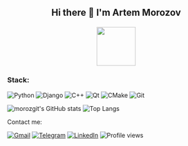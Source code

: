 ## <p align="center">Hi there 👋 I'm Artem Morozov</p>
<div id="header" align="center">
  <img src="https://media.giphy.com/media/cPyiJw5NsCXhhRELdf/giphy.gif" width="90"/>
</div>

### Stack:

![Python](https://img.shields.io/badge/python-3670A0?style=for-the-badge&logo=python&logoColor=ffdd54) ![Django](https://img.shields.io/badge/django-%23092E20.svg?style=for-the-badge&logo=django&logoColor=white) ![C++](https://img.shields.io/badge/c++-%2300599C.svg?style=for-the-badge&logo=c%2B%2B&logoColor=white) ![Qt](https://img.shields.io/badge/Qt-%23217346.svg?style=for-the-badge&logo=Qt&logoColor=white) ![CMake](https://img.shields.io/badge/CMake-%23008FBA.svg?style=for-the-badge&logo=cmake&logoColor=white) ![Git](https://img.shields.io/badge/git-%23F05033.svg?style=for-the-badge&logo=git&logoColor=white)

![morozgit's GitHub stats](https://github-readme-stats-sigma-five.vercel.app/api?username=morozgit&card_width=100&rank_icon=github&show_icons=true&theme=merko)
![Top Langs](https://github-readme-stats-sigma-five.vercel.app/api/top-langs/?username=morozgit&layout=compact&hide=javascript,ruby,css,gherkin,go,html,java,php,less&langs_count=8&theme=merko)

Contact me:

[![Gmail](https://img.shields.io/badge/Gmail-D14836?style=for-the-badge&logo=gmail&logoColor=white)](mailto:artemvlmorozov@gmail.com)
[![Telegram](https://img.shields.io/badge/Telegram-2CA5E0?style=flat-squaree&logo=telegram&logoColor=white)](https://t.me/temchmorozov) 
[![LinkedIn](https://img.shields.io/badge/linkedin-%230077B5.svg?style=for-the-badge&logo=linkedin&logoColor=white)](https://www.linkedin.com/in/artem-morozov-6bb58415b/)
![Profile views](https://komarev.com/ghpvc/?username=your-github-morozgit)
